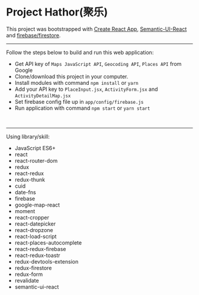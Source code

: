 # Project Hathor(聚乐)

This project was bootstrapped with [Create React App](https://github.com/facebookincubator/create-react-app), [Semantic-UI-React](http://react.semantic-ui.com/theming/) and [firebase/firestore](https://firebase.google.com). <br>
***
Follow the steps below to build and run this web application: 
<br>
* Get API key of `Maps JavaScript API`, `Geocoding API`, `Places API` from Google
* Clone/download this project in your computer.
* Install modules with command `npm install` or `yarn`
* Add your API key to `PlaceInput.jsx`, `ActivityForm.jsx` and `ActivityDetailMap.jsx`
* Set firebase config file up in `app/config/firebase.js`
* Run application with command `npm start` or `yarn start`
<br>

***

Using library/skill: 
<br>

* JavaScript ES6+
* react
* react-router-dom
* redux
* react-redux
* redux-thunk
* cuid
* date-fns
* firebase
* google-map-react
* moment
* react-cropper
* react-datepicker
* react-dropzone
* react-load-script
* react-places-autocomplete
* react-redux-firebase
* react-redux-toastr
* redux-devtools-extension
* redux-firestore
* redux-form
* revalidate
* semantic-ui-react
<br>

